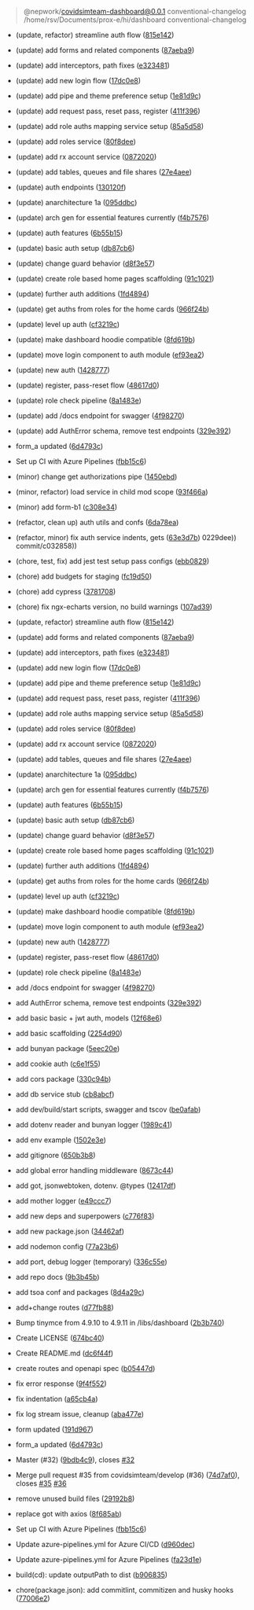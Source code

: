 
> @nepwork/covidsimteam-dashboard@0.0.1 conventional-changelog /home/rsv/Documents/prox-e/hi/dashboard
> conventional-changelog

* (update, refactor) streamline auth flow ([815e142](https://github.com/nepwork/admin-ui/commit/815e142))
* (update) add forms and related components ([87aeba9](https://github.com/nepwork/admin-ui/commit/87aeba9))
* (update) add interceptors, path fixes ([e323481](https://github.com/nepwork/admin-ui/commit/e323481))
* (update) add new login flow ([17dc0e8](https://github.com/nepwork/admin-ui/commit/17dc0e8))
* (update) add pipe and theme preference setup ([1e81d9c](https://github.com/nepwork/admin-ui/commit/1e81d9c))
* (update) add request pass, reset pass, register ([411f396](https://github.com/nepwork/admin-ui/commit/411f396))
* (update) add role auths mapping service setup ([85a5d58](https://github.com/nepwork/admin-ui/commit/85a5d58))
* (update) add roles service ([80f8dee](https://github.com/nepwork/admin-ui/commit/80f8dee))
* (update) add rx account service ([0872020](https://github.com/nepwork/admin-ui/commit/0872020))
* (update) add tables, queues and file shares ([27e4aee](https://github.com/nepwork/admin-ui/commit/27e4aee))
* (update) auth endpoints ([130120f](https://github.com/nepwork/admin-ui/commit/130120f))
* (update) anarchitecture 1a ([095ddbc](https://github.com/nepwork/admin-ui/commit/095ddbc))
* (update) arch gen for essential features currently ([f4b7576](https://github.com/nepwork/admin-ui/commit/f4b7576))
* (update) auth features ([6b55b15](https://github.com/nepwork/admin-ui/commit/6b55b15))
* (update) basic auth setup ([db87cb6](https://github.com/nepwork/admin-ui/commit/db87cb6))
* (update) change guard behavior ([d8f3e57](https://github.com/nepwork/admin-ui/commit/d8f3e57))
* (update) create role based home pages scaffolding ([91c1021](https://github.com/nepwork/admin-ui/commit/91c1021))
* (update) further auth additions ([1fd4894](https://github.com/nepwork/admin-ui/commit/1fd4894))
* (update) get auths from roles for the home cards ([966f24b](https://github.com/nepwork/admin-ui/commit/966f24b))
* (update) level up auth ([cf3219c](https://github.com/nepwork/admin-ui/commit/cf3219c))
* (update) make dashboard hoodie compatible ([8fd619b](https://github.com/nepwork/admin-ui/commit/8fd619b))
* (update) move login component to auth module ([ef93ea2](https://github.com/nepwork/admin-ui/commit/ef93ea2))
* (update) new auth ([1428777](https://github.com/nepwork/admin-ui/commit/1428777))
* (update) register, pass-reset flow ([48617d0](https://github.com/nepwork/admin-ui/commit/48617d0))
* (update) role check pipeline ([8a1483e](https://github.com/nepwork/admin-ui/commit/8a1483e))
* (update) add /docs endpoint for swagger ([4f98270](https://github.com/nepwork/admin-ui/commit/4f98270))
* (update) add AuthError schema, remove test endpoints ([329e392](https://github.com/nepwork/admin-ui/commit/329e392))
* form_a updated ([6d4793c](https://github.com/nepwork/admin-ui/commit/6d4793c))
* Set up CI with Azure Pipelines ([fbb15c6](https://github.com/nepwork/admin-ui/commit/fbb15c6))


* (minor) change get authorizations pipe ([1450ebd](https://github.com/nepwork/admin-ui/commit/1450ebd))
* (minor, refactor) load service in child mod scope ([93f466a](https://github.com/nepwork/admin-ui/commit/93f466a))
* (minor) add form-b1 ([c308e34](https://github.com/nepwork/admin-ui/commit/c308e34))
* (refactor, clean up) auth utils and confs ([6da78ea](https://github.com/nepwork/admin-ui/commit/6da78ea))
* (refactor, minor) fix auth service indents, gets ([63e3d7b](https://github.com/nepwork/admin-ui/commit/63e3d7b))
0229dee))
commit/c032858))

* (chore, test, fix) add jest test setup pass configs ([ebb0829](https://github.com/nepwork/admin-ui/commit/ebb0829))
* (chore) add budgets for staging ([fc19d50](https://github.com/nepwork/admin-ui/commit/fc19d50))
* (chore) add cypress ([3781708](https://github.com/nepwork/admin-ui/commit/3781708))
* (chore) fix ngx-echarts version, no build warnings ([107ad39](https://github.com/nepwork/admin-ui/commit/107ad39))
* (update, refactor) streamline auth flow ([815e142](https://github.com/nepwork/admin-ui/commit/815e142))
* (update) add forms and related components ([87aeba9](https://github.com/nepwork/admin-ui/commit/87aeba9))
* (update) add interceptors, path fixes ([e323481](https://github.com/nepwork/admin-ui/commit/e323481))
* (update) add new login flow ([17dc0e8](https://github.com/nepwork/admin-ui/commit/17dc0e8))
* (update) add pipe and theme preference setup ([1e81d9c](https://github.com/nepwork/admin-ui/commit/1e81d9c))
* (update) add request pass, reset pass, register ([411f396](https://github.com/nepwork/admin-ui/commit/411f396))
* (update) add role auths mapping service setup ([85a5d58](https://github.com/nepwork/admin-ui/commit/85a5d58))
* (update) add roles service ([80f8dee](https://github.com/nepwork/admin-ui/commit/80f8dee))
* (update) add rx account service ([0872020](https://github.com/nepwork/admin-ui/commit/0872020))
* (update) add tables, queues and file shares ([27e4aee](https://github.com/nepwork/admin-ui/commit/27e4aee))
* (update) anarchitecture 1a ([095ddbc](https://github.com/nepwork/admin-ui/commit/095ddbc))
* (update) arch gen for essential features currently ([f4b7576](https://github.com/nepwork/admin-ui/commit/f4b7576))
* (update) auth features ([6b55b15](https://github.com/nepwork/admin-ui/commit/6b55b15))
* (update) basic auth setup ([db87cb6](https://github.com/nepwork/admin-ui/commit/db87cb6))
* (update) change guard behavior ([d8f3e57](https://github.com/nepwork/admin-ui/commit/d8f3e57))
* (update) create role based home pages scaffolding ([91c1021](https://github.com/nepwork/admin-ui/commit/91c1021))
* (update) further auth additions ([1fd4894](https://github.com/nepwork/admin-ui/commit/1fd4894))
* (update) get auths from roles for the home cards ([966f24b](https://github.com/nepwork/admin-ui/commit/966f24b))
* (update) level up auth ([cf3219c](https://github.com/nepwork/admin-ui/commit/cf3219c))
* (update) make dashboard hoodie compatible ([8fd619b](https://github.com/nepwork/admin-ui/commit/8fd619b))
* (update) move login component to auth module ([ef93ea2](https://github.com/nepwork/admin-ui/commit/ef93ea2))
* (update) new auth ([1428777](https://github.com/nepwork/admin-ui/commit/1428777))
* (update) register, pass-reset flow ([48617d0](https://github.com/nepwork/admin-ui/commit/48617d0))
* (update) role check pipeline ([8a1483e](https://github.com/nepwork/admin-ui/commit/8a1483e))
* add /docs endpoint for swagger ([4f98270](https://github.com/nepwork/admin-ui/commit/4f98270))
* add AuthError schema, remove test endpoints ([329e392](https://github.com/nepwork/admin-ui/commit/329e392))
* add basic basic + jwt auth, models ([12f68e6](https://github.com/nepwork/admin-ui/commit/12f68e6))
* add basic scaffolding ([2254d90](https://github.com/nepwork/admin-ui/commit/2254d90))
* add bunyan package ([5eec20e](https://github.com/nepwork/admin-ui/commit/5eec20e))
* add cookie auth ([c6e1f55](https://github.com/nepwork/admin-ui/commit/c6e1f55))
* add cors package ([330c94b](https://github.com/nepwork/admin-ui/commit/330c94b))
* add db service stub ([cb8abcf](https://github.com/nepwork/admin-ui/commit/cb8abcf))
* add dev/build/start scripts, swagger and tscov ([be0afab](https://github.com/nepwork/admin-ui/commit/be0afab))
* add dotenv reader and bunyan logger ([1989c41](https://github.com/nepwork/admin-ui/commit/1989c41))
* add env example ([1502e3e](https://github.com/nepwork/admin-ui/commit/1502e3e))
* add gitignore ([650b3b8](https://github.com/nepwork/admin-ui/commit/650b3b8))
* add global error handling middleware ([8673c44](https://github.com/nepwork/admin-ui/commit/8673c44))
* add got, jsonwebtoken, dotenv. @types ([12417df](https://github.com/nepwork/admin-ui/commit/12417df))
* add mother logger ([e49ccc7](https://github.com/nepwork/admin-ui/commit/e49ccc7))
* add new deps and superpowers ([c776f83](https://github.com/nepwork/admin-ui/commit/c776f83))
* add new package.json ([34462af](https://github.com/nepwork/admin-ui/commit/34462af))
* add nodemon config ([77a23b6](https://github.com/nepwork/admin-ui/commit/77a23b6))
* add port, debug logger (temporary) ([336c55e](https://github.com/nepwork/admin-ui/commit/336c55e))
* add repo docs ([9b3b45b](https://github.com/nepwork/admin-ui/commit/9b3b45b))
* add tsoa conf and packages ([8d4a29c](https://github.com/nepwork/admin-ui/commit/8d4a29c))
* add+change routes ([d77fb88](https://github.com/nepwork/admin-ui/commit/d77fb88))
* Bump tinymce from 4.9.10 to 4.9.11 in /libs/dashboard ([2b3b740](https://github.com/nepwork/admin-ui/commit/2b3b740))
* Create LICENSE ([674bc40](https://github.com/nepwork/admin-ui/commit/674bc40))
* Create README.md ([dc6f44f](https://github.com/nepwork/admin-ui/commit/dc6f44f))
* create routes and openapi spec ([b05447d](https://github.com/nepwork/admin-ui/commit/b05447d))
* fix error response ([9f4f552](https://github.com/nepwork/admin-ui/commit/9f4f552))
* fix indentation ([a65cb4a](https://github.com/nepwork/admin-ui/commit/a65cb4a))
* fix log stream issue, cleanup ([aba477e](https://github.com/nepwork/admin-ui/commit/aba477e))
* form updated ([191d967](https://github.com/nepwork/admin-ui/commit/191d967))
* form_a updated ([6d4793c](https://github.com/nepwork/admin-ui/commit/6d4793c))
* Master (#32) ([9bdb4c9](https://github.com/nepwork/admin-ui/commit/9bdb4c9)), closes [#32](https://github.com/nepwork/admin-ui/issues/32)
* Merge pull request #35 from covidsimteam/develop (#36) ([74d7af0](https://github.com/nepwork/admin-ui/commit/74d7af0)), closes [#35](https://github.com/nepwork/admin-ui/issues/35) [#36](https://github.com/nepwork/admin-ui/issues/36)
* remove unused build files ([29192b8](https://github.com/nepwork/admin-ui/commit/29192b8))
* replace got with axios ([8f685ab](https://github.com/nepwork/admin-ui/commit/8f685ab))
* Set up CI with Azure Pipelines ([fbb15c6](https://github.com/nepwork/admin-ui/commit/fbb15c6))
* Update azure-pipelines.yml for Azure CI/CD ([d960dec](https://github.com/nepwork/admin-ui/commit/d960dec))
* Update azure-pipelines.yml for Azure Pipelines ([fa23d1e](https://github.com/nepwork/admin-ui/commit/fa23d1e))
* build(cd): update outputPath to dist ([b906835](https://github.com/nepwork/admin-ui/commit/b906835))
* chore(package.json): add commitlint, commitizen and husky hooks ([77006e2](https://github.com/nepwork/admin-ui/commit/77006e2))



